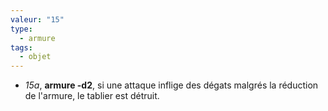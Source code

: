```yaml
---
valeur: "15"
type:
  - armure
tags:
  - objet
---
```

- *15a*, **armure -d2**, si une attaque inflige des dégats malgrés la réduction de l'armure, le tablier est détruit.